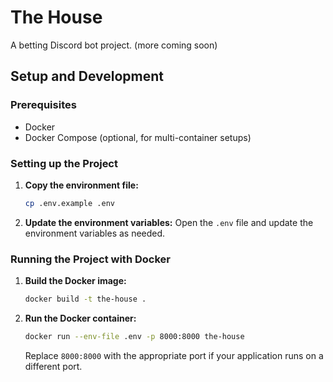 # The House

A betting Discord bot project. (more coming soon)

## Setup and Development

### Prerequisites

- Docker
- Docker Compose (optional, for multi-container setups)

### Setting up the Project

1. **Copy the environment file:**
    ```sh
    cp .env.example .env
    ```
2. **Update the environment variables:** Open the `.env` file and update the environment variables as needed.

### Running the Project with Docker

1. **Build the Docker image:**
    ```sh
   docker build -t the-house .
    ```
2. **Run the Docker container:**
    ```sh
   docker run --env-file .env -p 8000:8000 the-house
    ```
   Replace `8000:8000` with the appropriate port if your application runs on a different port.